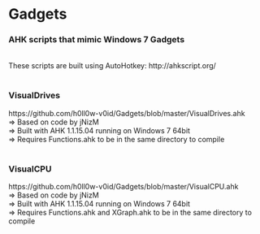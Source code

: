 Gadgets
=======

<h3>AHK scripts that mimic Windows 7 Gadgets</h3>
<br>
These scripts are built using AutoHotkey: http://ahkscript.org/
<br>
<br>
<h3>VisualDrives</h3> https://github.com/h0ll0w-v0id/Gadgets/blob/master/VisualDrives.ahk
<br>
=> Based on code by jNizM
<br>
=> Built with AHK 1.1.15.04 running on Windows 7 64bit
<br>
=> Requires Functions.ahk to be in the same directory to compile
<br>
<br>
<h3>VisualCPU</h3> https://github.com/h0ll0w-v0id/Gadgets/blob/master/VisualCPU.ahk
<br>
=> Based on code by jNizM
<br>
=> Built with AHK 1.1.15.04 running on Windows 7 64bit
<br>
=> Requires Functions.ahk and XGraph.ahk to be in the same directory to compile
